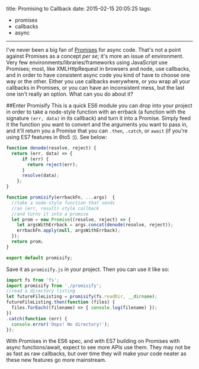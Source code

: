 title: Promising to Callback
date: 2015-02-15 20:05:25
tags:
  - promises
  - callbacks
  - async
---
I've never been a big fan of [Promises](https://developer.mozilla.org/en-US/docs/Web/JavaScript/Reference/Global_Objects/Promise) for async code. That's not a point against Promises as a concept *per se*; it's more an issue of environment. Very few environments/libraries/frameworks using JavaScript use Promises; most, like XMLHttpRequest in browsers and node, use callbacks, and in order to have consistent async code you kind of have to choose one way or the other. Either you use callbacks everywhere, or you wrap all your callbacks in Promises, or you can have an inconsistent mess, but the last one isn't really an option. What can you do about it?

##Enter Promisify
This is a quick ES6 module you can drop into your project in order to take a node-style function with an errback (a function with the signature `(err, data)` in its callback) and turn it into a Promise. Simply feed it the function you want to convert and the arguments you want to pass in, and it'll return you a Promise that you can `.then`, `.catch`, or `await` (if you're using ES7 features in 6to5 :)). See below:
```javascript
function denode(resolve, reject) {
  return (err, data) => {
      if (err) {
        return reject(err);
      }
      resolve(data);
    };
}

function promisify(errbackFn, ...args)  {
  //take a node-style function that sends
  //an (err, result) style callback
  //and turns it into a promise
  let prom = new Promise((resolve, reject) => {
    let argsWithErrback = args.concat(denode(resolve, reject));
    errbackFn.apply(null, argsWithErrback);
  });
  return prom;
}

export default promisify;
```
Save it as `promisify.js` in your project. Then you can use it like so:
```javascript
import fs from 'fs';
import promisify from './promisify';
//read a directory listing
let futureFileListing = promisify(fs.readDir, __dirname);
futureFileListing.then(function (files) {
  files.forEach((filename) => { console.log(filename) });
})
.catch(function (err) {
  console.error('Oops! No directory!');
});
```
With Promises in the ES6 spec, and with ES7 building on Promises with async functions/await, expect to see more APIs use them. They may not be as fast as raw callbacks, but over time they will make your code neater as these new features go more mainstream.
